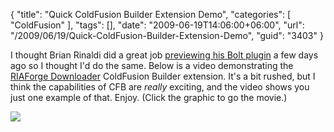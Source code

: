 {
	"title": "Quick ColdFusion Builder Extension Demo",
	"categories": [
		"ColdFusion"
	],
	"tags": [],
	"date": "2009-06-19T14:06:00+06:00",
	"url": "/2009/06/19/Quick-ColdFusion-Builder-Extension-Demo",
	"guid": "3403"
}

I thought Brian Rinaldi did a great job <a href="http://www.remotesynthesis.com/post.cfm/preview-of-the-framework-skeletons-bolt-plugin">previewing his Bolt plugin</a> a few days ago so I thought I'd do the same. Below is a video demonstrating the <a href="http://riaforgedownloader.riaforge.org/">RIAForge Downloader</a> ColdFusion Builder extension. It's a bit rushed, but I think the capabilities of CFB are <i>really</i> exciting, and the video shows you just one example of that. Enjoy. (Click the graphic to go the movie.)

<a href="http://www.raymondcamden.com/downloads/boltdemo.swf"><img src="https://static.raymondcamden.com/images/cfjedi//boltjingthing.png" border="0"></a>